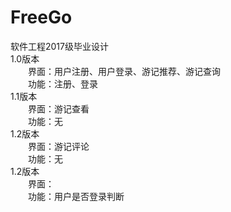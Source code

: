 # FreeGo  
软件工程2017级毕业设计  
1.0版本  
&emsp;&emsp;界面：用户注册、用户登录、游记推荐、游记查询  
&emsp;&emsp;功能：注册、登录  
1.1版本  
&emsp;&emsp;界面：游记查看  
&emsp;&emsp;功能：无  
1.2版本  
&emsp;&emsp;界面：游记评论  
&emsp;&emsp;功能：无  
1.2版本  
&emsp;&emsp;界面：  
&emsp;&emsp;功能：用户是否登录判断  

